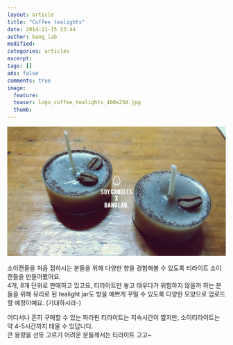 ```yaml
---
layout: article
title: "Coffee tealights"
date: 2014-11-15 23:44
author: bang_lab
modified:
categories: articles
excerpt: 
tags: []
ads: false
comments: true
image:
  feature:
  teaser: logo_coffee_tealights_400x250.jpg
  thumb:
---
```


![Coffee tealights](/images/logo_coffee_tealights.jpg)

소이캔들을 처음 접하시는 분들을 위해 다양한 향을 경험해볼 수 있도록 티라이트 소이캔들을 만들어봤어요.   
4개, 8개 단위로 판매하고 있고요, 티라이트만 놓고 태우다가 위험하지 않을까 하는 분들을 위해 유리로 된 tealight jar도 방을 예쁘게 꾸밀 수 있도록 다양한 모양으로 업로드할 예정이예요. (기대하시라-)  

어디서나 흔히 구매할 수 있는 파라핀 티라이트는 지속시간이 짧지만, 소이티라이트는 약 4-5시간까지 태울 수 있답니다.  
큰 용량을 선뜻 고르기 어려운 분들께서는 티라이트 고고~  
